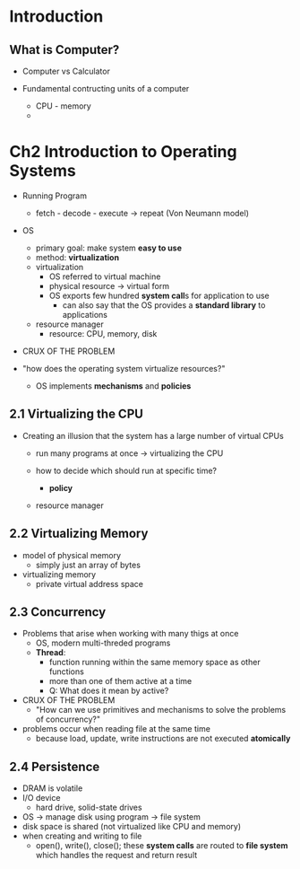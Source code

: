 # Introduction

## What is Computer?
 - Computer vs Calculator

 - Fundamental contructing units of a computer
    - CPU - memory
    - 

# Ch2 Introduction to Operating Systems

 - Running Program
    - fetch - decode - execute -> repeat (Von Neumann model)
 - OS
    - primary goal: make system **easy to use**
    - method: **virtualization**
    - virtualization
        - OS referred to virtual machine
        - physical resource -> virtual form
        - OS exports few hundred **system call**s for application to use
            - can also say that the OS provides a **standard library** to applications
    - resource manager
        - resource: CPU, memory, disk 

 - CRUX OF THE PROBLEM
 - "how does the operating system virtualize resources?"
    - OS implements **mechanisms** and **policies**

## 2.1 Virtualizing the CPU
 - Creating an illusion that the system has a large number of virtual CPUs
    - run many programs at once -> virtualizing the CPU
    - how to decide which should run at specific time?
        - **policy**

    - resource manager
## 2.2 Virtualizing Memory
 - model of physical memory
    - simply just an array of bytes
 - virtualizing memory
    - private virtual address space

## 2.3 Concurrency
 - Problems that arise when working with many thigs at once
    - OS, modern multi-threded programs
    - **Thread**:
        - function running within the same memory space as other functions
        - more than one of them active at a time
        - Q: What does it mean by active?
 - CRUX OF THE PROBLEM
    - "How can we use primitives and mechanisms to solve the problems of concurrency?"
 - problems occur when reading file at the same time
    - because load, update, write instructions are not executed **atomically**

## 2.4 Persistence
 - DRAM is volatile
 - I/O device
    - hard drive, solid-state drives
 - OS -> manage disk using program -> file system
 - disk space is shared (not virtualized like CPU and memory)
 - when creating and writing to file
    - open(), write(), close(); these **system calls** are routed to **file system** which handles the request and return result